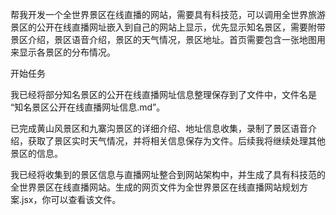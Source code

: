 帮我开发一个全世界景区在线直播的网站，需要具有科技范，可以调用全世界旅游景区的公开在线直播网址嵌入到自己的网站上显示，优先显示知名景区，需要附带景区介绍，景区语音介绍，景区的天气情况，景区地址。首页需要包含一张地图用来显示各景区的分布情况。


开始任务

我已经将部分知名景区的公开在线直播网址信息整理保存到了文件中，文件名是 “知名景区公开在线直播网址信息.md”。

已完成黄山风景区和九寨沟景区的详细介绍、地址信息收集，录制了景区语音介绍，获取了景区实时天气情况，并将相关信息保存为文件。后续我将继续处理其他景区的信息。

我已经将收集到的景区信息与直播网址整合到网站架构中，并生成了具有科技范的全世界景区在线直播网站。生成的网页文件为全世界景区在线直播网站规划方案.jsx，你可以查看该文件。